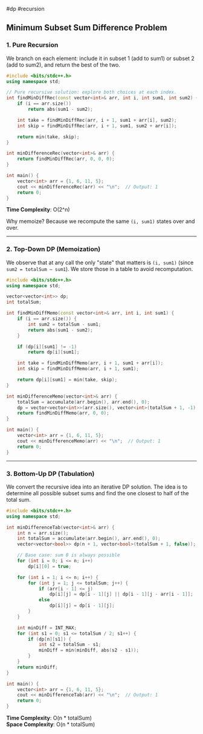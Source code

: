 #dp #recursion
## Minimum Subset Sum Difference Problem

### 1. Pure Recursion
We branch on each element: include it in subset 1 (add to sum1) or subset 2 (add to sum2), and return the best of the two.

```cpp
#include <bits/stdc++.h>
using namespace std;

// Pure recursive solution: explore both choices at each index.
int findMinDiffRec(const vector<int>& arr, int i, int sum1, int sum2) {
    if (i == arr.size())
        return abs(sum1 - sum2);

    int take = findMinDiffRec(arr, i + 1, sum1 + arr[i], sum2);
    int skip = findMinDiffRec(arr, i + 1, sum1, sum2 + arr[i]);

    return min(take, skip);
}

int minDifferenceRec(vector<int>& arr) {
    return findMinDiffRec(arr, 0, 0, 0);
}

int main() {
    vector<int> arr = {1, 6, 11, 5};
    cout << minDifferenceRec(arr) << "\n";  // Output: 1
    return 0;
}
```

**Time Complexity**: O(2^n)

Why memoize? Because we recompute the same `(i, sum1)` states over and over.

---

### 2. Top-Down DP (Memoization)
We observe that at any call the only "state" that matters is `(i, sum1)` (since `sum2 = totalSum – sum1`). We store those in a table to avoid recomputation.

```cpp
#include <bits/stdc++.h>
using namespace std;

vector<vector<int>> dp;
int totalSum;

int findMinDiffMemo(const vector<int>& arr, int i, int sum1) {
    if (i == arr.size()) {
        int sum2 = totalSum - sum1;
        return abs(sum1 - sum2);
    }

    if (dp[i][sum1] != -1)
        return dp[i][sum1];

    int take = findMinDiffMemo(arr, i + 1, sum1 + arr[i]);
    int skip = findMinDiffMemo(arr, i + 1, sum1);

    return dp[i][sum1] = min(take, skip);
}

int minDifferenceMemo(vector<int>& arr) {
    totalSum = accumulate(arr.begin(), arr.end(), 0);
    dp = vector<vector<int>>(arr.size(), vector<int>(totalSum + 1, -1));
    return findMinDiffMemo(arr, 0, 0);
}

int main() {
    vector<int> arr = {1, 6, 11, 5};
    cout << minDifferenceMemo(arr) << "\n";  // Output: 1
    return 0;
}
```

---

### 3. Bottom-Up DP (Tabulation)
We convert the recursive idea into an iterative DP solution. The idea is to determine all possible subset sums and find the one closest to half of the total sum.

```cpp
#include <bits/stdc++.h>
using namespace std;

int minDifferenceTab(vector<int>& arr) {
    int n = arr.size();
    int totalSum = accumulate(arr.begin(), arr.end(), 0);
    vector<vector<bool>> dp(n + 1, vector<bool>(totalSum + 1, false));

    // Base case: sum 0 is always possible
    for (int i = 0; i <= n; i++)
        dp[i][0] = true;

    for (int i = 1; i <= n; i++) {
        for (int j = 1; j <= totalSum; j++) {
            if (arr[i - 1] <= j)
                dp[i][j] = dp[i - 1][j] || dp[i - 1][j - arr[i - 1]];
            else
                dp[i][j] = dp[i - 1][j];
        }
    }

    int minDiff = INT_MAX;
    for (int s1 = 0; s1 <= totalSum / 2; s1++) {
        if (dp[n][s1]) {
            int s2 = totalSum - s1;
            minDiff = min(minDiff, abs(s2 - s1));
        }
    }
    return minDiff;
}

int main() {
    vector<int> arr = {1, 6, 11, 5};
    cout << minDifferenceTab(arr) << "\n";  // Output: 1
    return 0;
}
```

**Time Complexity**: O(n * totalSum)  
**Space Complexity**: O(n * totalSum)

